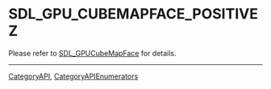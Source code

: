 # SDL_GPU_CUBEMAPFACE_POSITIVEZ

Please refer to [SDL_GPUCubeMapFace](SDL_GPUCubeMapFace) for details.

----
[CategoryAPI](CategoryAPI), [CategoryAPIEnumerators](CategoryAPIEnumerators)

